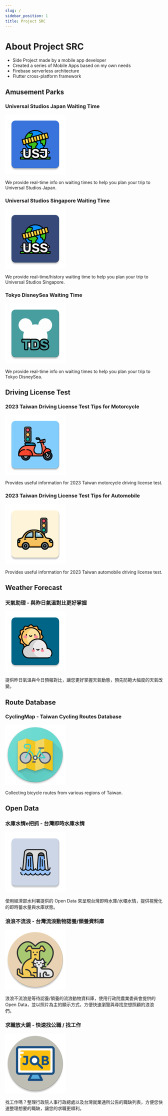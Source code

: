 ```yaml
---
slug: /
sidebar_position: 1
title: Project SRC
---
```


# About Project SRC

* Side Project made by a mobile app developer
* Created a series of Mobile Apps based on my own needs
* Firebase serverless architecture
* Flutter cross-platform framework

## Amusement Parks

### Universal Studios Japan Waiting Time

[![usj](./img/usj_logo.png)](usj)

We provide real-time info on waiting times to help you plan your trip to Universal Studios Japan.

### Universal Studios Singapore Waiting Time

[![uss](./img/uss_logo.png)](uss)

We provide real-time/history waiting time to help you plan your trip to Universal Studios Singapore.

### Tokyo DisneySea Waiting Time

[![tds](./img/tds_logo.png)](tds)

We provide real-time info on waiting times to help you plan your trip to Tokyo DisneySea.

## Driving License Test

### 2023 Taiwan Driving License Test Tips for Motorcycle

[![dlm](./img/dlm_logo.png)](dlm)

Provides useful information for 2023 Taiwan motorcycle driving license test.

### 2023 Taiwan Driving License Test Tips for Automobile

[![dla](./img/dla_logo.png)](dla)

Provides useful information for 2023 Taiwan automobile driving license test.

## Weather Forecast

### 天氣助理 - 與昨日氣溫對比更好掌握

[![wea](./img/wea_logo.png)](wea)

提供昨日氣溫與今日預報對比，讓您更好掌握天氣動態，預先防範大幅度的天氣改變。

## Route Database

### CyclingMap - Taiwan Cycling Routes Database

[![cyc](./img/cyc_logo.png)](cyc)

Collecting bicycle routes from various regions of Taiwan.

## Open Data

### 水庫水情e把抓 - 台灣即時水庫水情

[![res](./img/res_logo.png)](res)

使用經濟部水利署提供的 Open Data 來呈現台灣即時水庫/水壩水情，提供視覺化的即時蓄水量與水庫狀態。

### 浪浪不流浪 - 台灣流浪動物認養/領養資料庫

[![pet](./img/pet_logo.png)](pet)

浪浪不流浪是等待認養/領養的流浪動物資料庫，使用行政院農業委員會提供的 Open Data，並以照片為主的顯示方式，方便快速瀏覽與尋找您想照顧的浪浪們。

### 求職放大鏡 - 快速找公職 / 找工作

[![gov](./img/gov_logo.png)](gov)

找工作嗎？整理行政院人事行政總處以及台灣就業通所公告的職缺列表，方便您快速整理想要的職缺，讓您的求職更順利。 
